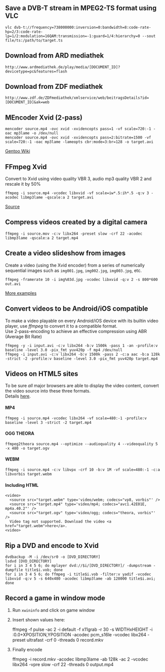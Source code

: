 Save a DVB-T stream in MPEG2-TS format using VLC
------------------------------------------------
    vlc dvb-t://frequency=738000000:inversion=0:bandwidth=8:code-rate-hp=2/3:code-rate-lp=1/2:modulation=16QAM:transmission=-1:guard=1/4:hierarchy=0 --sout file/ts:/path/to/target.ts


Download from ARD mediathek
---------------------------
    http://www.ardmediathek.de/play/media/[DOCUMENT_ID]?devicetype=pc&features=flash


Download from ZDF mediathek
---------------------------
    http://www.zdf.de/ZDFmediathek/xmlservice/web/beitragsDetails?id=[DOCUMENT_ID]&ak=web


MEncoder Xvid (2-pass)
----------------------
    mencoder source.mp4 -ovc xvid -xvidencopts pass=1 -vf scale=720:-1 -oac mp3lame -o /dev/null
    mencoder source.mp4 -ovc xvid -xvidencopts pass=2:bitrate=1500 -vf scale=720:-1 -oac mp3lame -lameopts cbr:mode=3:br=128 -o target.avi

[Gentoo Wiki](http://www.gentoo-wiki.info/MEncoder/Rip_DVD#Xvid)


FFmpeg Xvid
-----------
Convert to Xvid using video quality VBR 3, audio mp3 quality VBR 2 and rescale it by 50%

    ffmpeg -i source.mp4 -vcodec libxvid -vf scale=iw*.5:ih*.5 -q:v 3 -acodec libmp3lame -qscale:a 2 target.avi
	
[Source](http://nothings.org/remote/ffmpeg.txt)


Compress videos created by a digital camera
-------------------------------------------
    ffmpeg -i source.mov -c:v libx264 -preset slow -crf 22 -acodec libmp3lame -qscale:a 2 target.mp4


Create a video slideshow from images
------------------------------------
Create a video (using the Xvid encoder) from a series of numerically sequential images such as `img001.jpg`, `img002.jpg`, `img003.jpg`, etc. 

    ffmpeg -framerate 10 -i img%03d.jpg -vcodec libxvid -q:v 2 -s 800*600 out.avi

[More examples](https://trac.ffmpeg.org/wiki/Create%20a%20video%20slideshow%20from%20images)


Convert videos to be Android/iOS compatible
-------------------------------------------
To make a video playable on every Android/iOS device with its builtin video player, use *ffmpeg* to convert it to a compatible format.  
Use 2-pass-encoding to achieve an effective compression using ABR (Average Bit Rate)

    ffmpeg -y -i input.avi -c:v libx264 -b:v 1500k -pass 1 -an -profile:v baseline -level 3.0 -pix_fmt yuv420p -f mp4 /dev/null
    ffmpeg -i input.avi -c:v libx264 -b:v 1500k -pass 2 -c:a aac -b:a 128k -strict -2 -profile:v baseline -level 3.0 -pix_fmt yuv420p target.mp4


Videos on HTML5 sites
---------------------
To be sure *all* major browsers are able to display the video content, convert the video source into these three formats.  
Details [here](http://www.html5rocks.com/de/tutorials/video/basics/).  

#### MP4
    ffmpeg -i source.mp4 -vcodec libx264 -vf scale=480:-1 -profile:v baseline -level 3 -strict -2 target.mp4

#### OGG THEORA
    ffmpeg2theora source.mp4 --optimize --audioquality 4 --videoquality 5 -x 480 -o target.ogv

#### WEBM
    ffmpeg -i source.mp4 -c:v libvpx -crf 10 -b:v 1M -vf scale=480:-1 -c:a libvorbis target.webm

#### Including HTML
    <video>
      <source src="target.webm" type='video/webm; codecs="vp8, vorbis"' />
      <source src="target.mp4" type='video/mp4; codecs="avc1.42E01E, mp4a.40.2"' />
      <source src="target.ogv" type='video/ogg; codecs="theora, vorbis"' />
      Video tag not supported. Download the video <a href="target.webm">here</a>.
    <video>


Rip a DVD and encode to Xvid
----------------------------
    dvdbackup -M -i /dev/sr0 -o [DVD_DIRECTORY]
    lsdvd [DVD_DIRECTORY]
    for i in 3 4 5 6; do mplayer dvd://$i/[DVD_DIRECTORY]/ -dumpstream -dumpfile title$i.vob; done
    for i in 3 4 5 6; do ffmpeg -i title$i.vob -filter:v yadif -vcodec libxvid -q:v 5 -s 640x480 -acodec libmp3lame -ab 128000 title$i.avi; done


Record a game in window mode
----------------------------
1. Run `xwininfo` and click on game window

2. Insert shown values here:

    ffmpeg -f pulse -ac 2 -i default -f x11grab -r 30 -s WIDTHxHEIGHT -i :0.0+XPOSITION,YPOSITION -acodec pcm_s16le -vcodec libx264 -preset ultrafast -crf 0 -threads 0 record.mkv

3. Finally encode

    ffmpeg -i record.mkv -acodec libmp3lame -ab 128k -ac 2 -vcodec libx264 -vpre slow -crf 22 -threads 0 output.mp4
